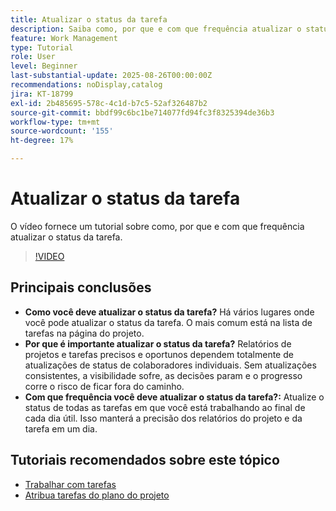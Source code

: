 ```yaml
---
title: Atualizar o status da tarefa
description: Saiba como, por que e com que frequência atualizar o status da tarefa.
feature: Work Management
type: Tutorial
role: User
level: Beginner
last-substantial-update: 2025-08-26T00:00:00Z
recommendations: noDisplay,catalog
jira: KT-18799
exl-id: 2b485695-578c-4c1d-b7c5-52af326487b2
source-git-commit: bbdf99c6bc1be714077fd94fc3f8325394de36b3
workflow-type: tm+mt
source-wordcount: '155'
ht-degree: 17%

---
```


# Atualizar o status da tarefa

O vídeo fornece um tutorial sobre como, por que e com que frequência atualizar o status da tarefa.

>[!VIDEO](https://video.tv.adobe.com/v/3471172/?quality=12&learn=on&enablevpops=1&captions=por_br)

## Principais conclusões

* **Como você deve atualizar o status da tarefa?** Há vários lugares onde você pode atualizar o status da tarefa. O mais comum está na lista de tarefas na página do projeto.
* **Por que é importante atualizar o status da tarefa?** Relatórios de projetos e tarefas precisos e oportunos dependem totalmente de atualizações de status de colaboradores individuais. Sem atualizações consistentes, a visibilidade sofre, as decisões param e o progresso corre o risco de ficar fora do caminho.
* **Com que frequência você deve atualizar o status da tarefa?:** Atualize o status de todas as tarefas em que você está trabalhando ao final de cada dia útil. Isso manterá a precisão dos relatórios do projeto e da tarefa em um dia.


## Tutoriais recomendados sobre este tópico

* [Trabalhar com tarefas](/help/manage-work/tasks/work-with-tasks.md)
* [Atribua tarefas do plano do projeto](/help/manage-work/tasks/assign-tasks-from-the-project-plan.md)
